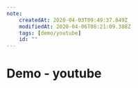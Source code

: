 ```yaml
---
note:
    createdAt: 2020-04-03T09:49:37.849Z
    modifiedAt: 2020-04-06T08:21:09.388Z
    tags: [demo/youtube]
    id: ""
---
```

# Demo - youtube

<!-- @crossnote.youtube "videoID":"MmB9b5njVbA" -->

